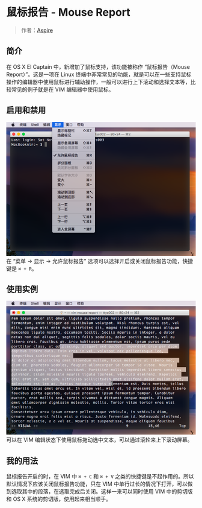 # 鼠标报告 - Mouse Report

> 作者：[Aspire](http://prettyxw.com)

## 简介

在 OS X El Captain 中，新增加了鼠标支持，该功能被称作 “鼠标报告（Mouse Report）”。这是一项在 Linux 终端中非常常见的功能，就是可以在一些支持鼠标操作的编辑器中使用鼠标进行辅助操作，一般可以进行上下滚动和选择文本等，比较常见的例子就是在 VIM 编辑器中使用鼠标。

## 启用和禁用

![](enable-mouse-report.png)
在 “菜单 -> 显示 -> 允许鼠标报告” 选项可以选择开启或关闭鼠标报告功能，快捷键是 `⌘ + R`。

## 使用实例

![](mouse-report-select-text.png)
可以在 VIM 编辑状态下使用鼠标拖动选中文本，可以通过滚轮来上下滚动屏幕。

## 我的用法

鼠标报告开启的时，在 VIM 中 `⌘ + C` 和 `⌘ + V` 之类的快捷键是不起作用的。所以默认情况下应该关闭鼠标报告功能，只在 VIM 中单行过长的情况下打开，可以做到选取其中的段落，在选取完成后关闭。这样一来可以同时使用 VIM 中的剪切版和 OS X 系统的剪切版，使用起来相当顺手。